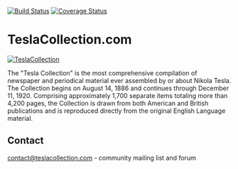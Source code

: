 [![Build Status](https://travis-ci.org/markovujo/teslacollection_com.svg?branch=master)](https://travis-ci.org/markovujo/teslacollection_com)
[![Coverage Status](https://coveralls.io/repos/markovujo/teslacollection_com/badge.svg)](https://coveralls.io/r/markovujo/teslacollection_com)

TeslaCollection.com
=======

[![TeslaCollection](http://teslacollection.com/img/tesla.jpg)](http://teslacollection.com/)

The "Tesla Collection" is the most comprehensive compilation of newspaper and periodical material ever assembled by or about Nikola Tesla. The Collection begins on August 14, 1886 and continues through December 11, 1920. Comprising approximately 1,700 separate items totaling more than 4,200 pages, the Collection is drawn from both American and British publications and is reproduced directly from the original English Language material.

Contact
------------

contact@teslacollection.com - community mailing list and forum
